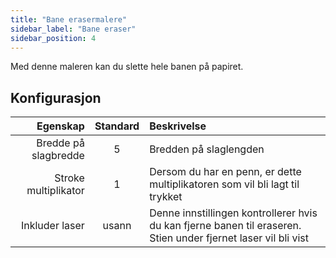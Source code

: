 ```yaml
---
title: "Bane erasermalere"
sidebar_label: "Bane eraser"
sidebar_position: 4
---
```



Med denne maleren kan du slette hele banen på papiret.

## Konfigurasjon

|             Egenskap | Standard | Beskrivelse                                                                                                    |
| --------------------:|:--------:|:-------------------------------------------------------------------------------------------------------------- |
| Bredde på slagbredde |    5     | Bredden på slaglengden                                                                                         |
| Stroke multiplikator |    1     | Dersom du har en penn, er dette multiplikatoren som vil bli lagt til trykket                                   |
|       Inkluder laser |  usann   | Denne innstillingen kontrollerer hvis du kan fjerne banen til eraseren. Stien under fjernet laser vil bli vist |
